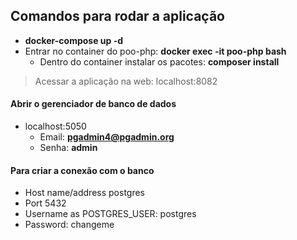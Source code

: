 ## Comandos para rodar a aplicação

- **docker-compose up -d**
- Entrar no container do poo-php: **docker exec -it poo-php bash**
  - Dentro do container instalar os pacotes: **composer install**

> Acessar a aplicação na web: localhost:8082


#### Abrir o gerenciador de banco de dados
- localhost:5050
  - Email: **pgadmin4@pgadmin.org**
  - Senha: **admin**

#### Para criar a conexão com o banco
- Host name/address postgres
- Port 5432
- Username as POSTGRES_USER: postgres
- Password: changeme
